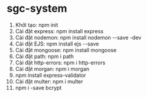 # sgc-system
1. Khởi tạo: npm init
2. Cài đặt express: npm install express
3. Cài đặt nodemon: npm install nodemon --save -dev
4. Cài đặt EJS: npm install ejs --save
5. Cài đặt mongoose: npm install mongoose
6. Cài đặt path: npm i path
7. Cài đặt http-errors: npm i http-errors
8. Cài đặt morgan: npm i morgan
9. npm install express-validator
10. Cài đặt multer: npm i multer
11. npm i -save bcrypt